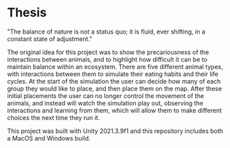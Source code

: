 # Thesis

"The balance of nature is not a status quo; it is fluid, ever shifting, in a constant state of adjustment."

The original idea for this project was to show the precariousness of the interactions between animals, and to highlight how difficult it can be to maintain balance within an ecosystem. There are five different animal types, with interactions between them to simulate their eating habits and their life cycles. At the start of the simulation the user can decide how many of each group they would like to place, and then place them on the map. After these initial placements the user can no longer control the movement of the animals, and instead will watch the simulation play out, observing the interactions and learning from them, which will allow them to make different choices the next time they run it.

This project was built with Unity 2021.3.9f1 and this repository includes both a MacOS and Windows build.
